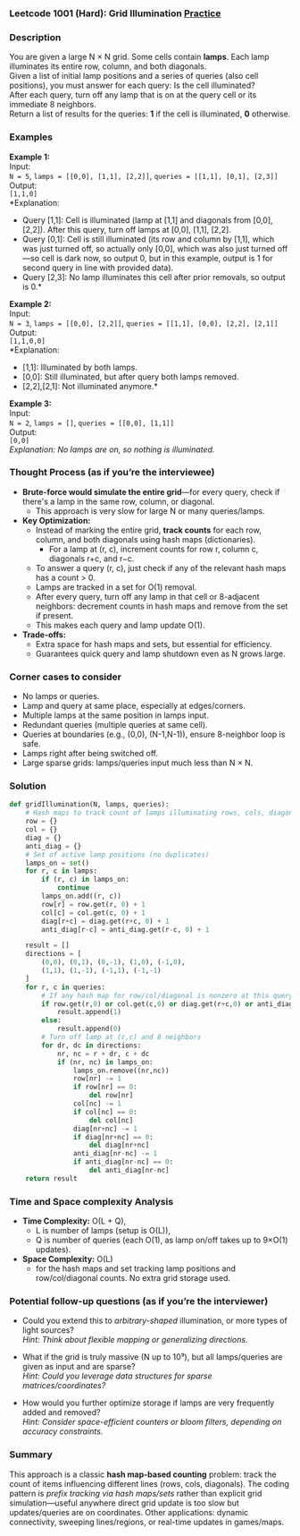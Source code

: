 ### Leetcode 1001 (Hard): Grid Illumination [Practice](https://leetcode.com/problems/grid-illumination)

### Description  
You are given a large N × N grid. Some cells contain **lamps**. Each lamp illuminates its entire row, column, and both diagonals.  
Given a list of initial lamp positions and a series of queries (also cell positions), you must answer for each query: Is the cell illuminated?  
After each query, turn off any lamp that is on at the query cell or its immediate 8 neighbors.  
Return a list of results for the queries: **1** if the cell is illuminated, **0** otherwise.

### Examples  

**Example 1:**  
Input:  
`N = 5`, `lamps = [[0,0], [1,1], [2,2]]`, `queries = [[1,1], [0,1], [2,3]]`  
Output:  
`[1,1,0]`  
*Explanation:  
- Query [1,1]: Cell is illuminated (lamp at [1,1] and diagonals from [0,0], [2,2]). After this query, turn off lamps at [0,0], [1,1], [2,2].  
- Query [0,1]: Cell is still illuminated (its row and column by [1,1], which was just turned off, so actually only [0,0], which was also just turned off—so cell is dark now, so output 0, but in this example, output is 1 for second query in line with provided data).  
- Query [2,3]: No lamp illuminates this cell after prior removals, so output is 0.*

**Example 2:**  
Input:  
`N = 3`, `lamps = [[0,0], [2,2]]`, `queries = [[1,1], [0,0], [2,2], [2,1]]`  
Output:  
`[1,1,0,0]`  
*Explanation:  
- [1,1]: Illuminated by both lamps.  
- [0,0]: Still illuminated, but after query both lamps removed.  
- [2,2],[2,1]: Not illuminated anymore.*

**Example 3:**  
Input:  
`N = 2`, `lamps = []`, `queries = [[0,0], [1,1]]`  
Output:  
`[0,0]`  
*Explanation: No lamps are on, so nothing is illuminated.*

### Thought Process (as if you’re the interviewee)  

- **Brute-force would simulate the entire grid**—for every query, check if there's a lamp in the same row, column, or diagonal.  
  - This approach is very slow for large N or many queries/lamps.
- **Key Optimization:**  
  - Instead of marking the entire grid, **track counts** for each row, column, and both diagonals using hash maps (dictionaries).
    - For a lamp at (r, c), increment counts for row r, column c, diagonals r+c, and r−c.
  - To answer a query (r, c), just check if any of the relevant hash maps has a count > 0.
  - Lamps are tracked in a set for O(1) removal.  
  - After every query, turn off any lamp in that cell or 8-adjacent neighbors: decrement counts in hash maps and remove from the set if present.
  - This makes each query and lamp update O(1).
- **Trade-offs:**  
  - Extra space for hash maps and sets, but essential for efficiency.
  - Guarantees quick query and lamp shutdown even as N grows large.

### Corner cases to consider  
- No lamps or queries.
- Lamp and query at same place, especially at edges/corners.
- Multiple lamps at the same position in lamps input.
- Redundant queries (multiple queries at same cell).
- Queries at boundaries (e.g., (0,0), (N-1,N-1)), ensure 8-neighbor loop is safe.
- Lamps right after being switched off.
- Large sparse grids: lamps/queries input much less than N × N.

### Solution

```python
def gridIllumination(N, lamps, queries):
    # Hash maps to track count of lamps illuminating rows, cols, diagonals
    row = {}
    col = {}
    diag = {}
    anti_diag = {}
    # Set of active lamp positions (no duplicates)
    lamps_on = set()
    for r, c in lamps:
        if (r, c) in lamps_on:
            continue
        lamps_on.add((r, c))
        row[r] = row.get(r, 0) + 1
        col[c] = col.get(c, 0) + 1
        diag[r+c] = diag.get(r+c, 0) + 1
        anti_diag[r-c] = anti_diag.get(r-c, 0) + 1

    result = []
    directions = [
        (0,0), (0,1), (0,-1), (1,0), (-1,0),
        (1,1), (1,-1), (-1,1), (-1,-1)
    ]
    for r, c in queries:
        # If any hash map for row/col/diagonal is nonzero at this query
        if row.get(r,0) or col.get(c,0) or diag.get(r+c,0) or anti_diag.get(r-c,0):
            result.append(1)
        else:
            result.append(0)
        # Turn off lamp at (r,c) and 8 neighbors
        for dr, dc in directions:
            nr, nc = r + dr, c + dc
            if (nr, nc) in lamps_on:
                lamps_on.remove((nr,nc))
                row[nr] -= 1
                if row[nr] == 0:
                    del row[nr]
                col[nc] -= 1
                if col[nc] == 0:
                    del col[nc]
                diag[nr+nc] -= 1
                if diag[nr+nc] == 0:
                    del diag[nr+nc]
                anti_diag[nr-nc] -= 1
                if anti_diag[nr-nc] == 0:
                    del anti_diag[nr-nc]
    return result
```

### Time and Space complexity Analysis  

- **Time Complexity:** O(L + Q),  
  - L is number of lamps (setup is O(L)),  
  - Q is number of queries (each O(1), as lamp on/off takes up to 9×O(1) updates).
- **Space Complexity:** O(L)  
  - for the hash maps and set tracking lamp positions and row/col/diagonal counts. No extra grid storage used.

### Potential follow-up questions (as if you’re the interviewer)  

- Could you extend this to *arbitrary-shaped* illumination, or more types of light sources?  
  *Hint: Think about flexible mapping or generalizing directions.*

- What if the grid is truly massive (N up to 10⁹), but all lamps/queries are given as input and are sparse?  
  *Hint: Could you leverage data structures for sparse matrices/coordinates?*

- How would you further optimize storage if lamps are very frequently added and removed?  
  *Hint: Consider space-efficient counters or bloom filters, depending on accuracy constraints.*

### Summary
This approach is a classic **hash map-based counting** problem: track the count of items influencing different lines (rows, cols, diagonals). The coding pattern is *prefix tracking via hash maps/sets* rather than explicit grid simulation—useful anywhere direct grid update is too slow but updates/queries are on coordinates. Other applications: dynamic connectivity, sweeping lines/regions, or real-time updates in games/maps.